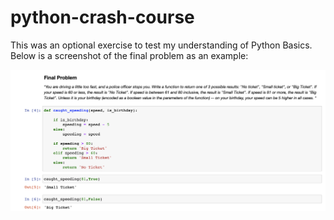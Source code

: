 # python-crash-course

This was an optional exercise to test my understanding of Python Basics. Below is a screenshot of the final problem as an example:

![Lesson1_example.png](Lesson1_example.png)
